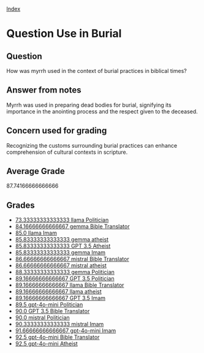 
[Index](../../index.md)
# Question Use in Burial
## Question
How was myrrh used in the context of burial practices in biblical times?

## Answer from notes
Myrrh was used in preparing dead bodies for burial, signifying its importance in the anointing process and the respect given to the deceased.

## Concern used for grading
Recognizing the customs surrounding burial practices can enhance comprehension of cultural contexts in scripture.

## Average Grade
87.74166666666666

## Grades
 * [73.33333333333333 llama Politician](../answers/llama_Politician/Use_in_Burial.md)
 * [84.16666666666667 gemma Bible Translator](../answers/gemma_Bible_Translator/Use_in_Burial.md)
 * [85.0 llama Imam](../answers/llama_Imam/Use_in_Burial.md)
 * [85.83333333333333 gemma atheist](../answers/gemma_atheist/Use_in_Burial.md)
 * [85.83333333333333 GPT 3.5 Atheist](../answers/GPT_3.5_Atheist/Use_in_Burial.md)
 * [85.83333333333333 gemma Imam](../answers/gemma_Imam/Use_in_Burial.md)
 * [86.66666666666667 mistral Bible Translator](../answers/mistral_Bible_Translator/Use_in_Burial.md)
 * [86.66666666666667 mistral atheist](../answers/mistral_atheist/Use_in_Burial.md)
 * [88.33333333333333 gemma Politician](../answers/gemma_Politician/Use_in_Burial.md)
 * [89.16666666666667 GPT 3.5 Politician](../answers/GPT_3.5_Politician/Use_in_Burial.md)
 * [89.16666666666667 llama Bible Translator](../answers/llama_Bible_Translator/Use_in_Burial.md)
 * [89.16666666666667 llama atheist](../answers/llama_atheist/Use_in_Burial.md)
 * [89.16666666666667 GPT 3.5 Imam](../answers/GPT_3.5_Imam/Use_in_Burial.md)
 * [89.5 gpt-4o-mini Politician](../answers/gpt-4o-mini_Politician/Use_in_Burial.md)
 * [90.0 GPT 3.5 Bible Translator](../answers/GPT_3.5_Bible_Translator/Use_in_Burial.md)
 * [90.0 mistral Politician](../answers/mistral_Politician/Use_in_Burial.md)
 * [90.33333333333333 mistral Imam](../answers/mistral_Imam/Use_in_Burial.md)
 * [91.66666666666667 gpt-4o-mini Imam](../answers/gpt-4o-mini_Imam/Use_in_Burial.md)
 * [92.5 gpt-4o-mini Bible Translator](../answers/gpt-4o-mini_Bible_Translator/Use_in_Burial.md)
 * [92.5 gpt-4o-mini Atheist](../answers/gpt-4o-mini_Atheist/Use_in_Burial.md)
